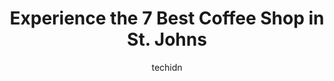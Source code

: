 ---
layout: ampstory
image: https://i0.wp.com/www.auto.or.id/wp-content/uploads/2023/06/the-battery-cafe-0-st-johns-1686325278.jpeg?resize=640,853
author: techidn
featured: false
description: St. Johns, Newfoundland and Labrador, Canada is a haven for Coffee Shop enthusiasts, boasting an impressive array of 7 top-notch establishments. Whether youre a seasoned connoisseur or sim
title: Experience the 7 Best Coffee Shop in St. Johns
cover:
   title: Experience the 7 Best Coffee Shop in St. Johns
   subtitle: AUTO.OR.ID
   background: https://www.auto.or.id/wp-content/uploads/2023/06/the-battery-cafe-0-st-johns-1686325278.jpeg

pages: 
 - layout: thirds
   top: <h1>#1 Rocket Bakery Water Street</h1>
   bottom: "<p>Cute little shop with old architecture. Tables available inside only. Locally owned. Food is fresh and delicious. $12 for a small wrap. Small town feel and decor. Right o</p>"
   background: https://www.auto.or.id/wp-content/uploads/2023/06/the-battery-cafe-1-st-johns-1686325279.jpeg
   backgroundblur: true
 - layout: thirds
   top: <h1>#2 Coffee Matters</h1>
   bottom: "<p>1 Military Rd, St. Johns, NL A1C 2C3, Canada</p>"
   background: https://www.auto.or.id/wp-content/uploads/2023/06/the-battery-cafe-2-st-johns-1686325280.jpeg
   cta:
      link: https://www.auto.or.id/experience-the-7-best-coffee-shop-in-st-johns/
      text: Experience the 7 Best Coffee Shop in St. Johns
 - layout: thirds
   top: <h1>#3 The Battery Cafe</h1>
   bottom: "<p>1 Duckworth St, St. Johns, NL A1C 1E3, Canada</p>"
   background: https://images.unsplash.com/photo-1596209716749-aee52a95737c?ixlib=rb-4.0.3&ixid=MnwxMjA3fDB8MHxwaG90by1wYWdlfHx8fGVufDB8fHx8&auto=format&fit=crop&w=640&h=853&q=80
   cta:
      link: https://www.auto.or.id/experience-the-7-best-coffee-shop-in-st-johns/
      text: Experience the 7 Best Coffee Shop in St. Johns
 - layout: thirds
   top: <h1>#4 Starbucks</h1>
   bottom: "<p>191 Kenmount Rd, St. Johns, NL A1B 3P9, Canada</p>"
   background: https://images.unsplash.com/photo-1586158775613-8c3ee053acbe?ixlib=rb-4.0.3&ixid=MnwxMjA3fDB8MHxwaG90by1wYWdlfHx8fGVufDB8fHx8&auto=format&fit=crop&w=640&h=853&q=80
   cta:
      link: https://www.auto.or.id/experience-the-7-best-coffee-shop-in-st-johns/
      text: Experience the 7 Best Coffee Shop in St. Johns
 - layout: thirds
   top: <h1>#5 Tim Hortons</h1>
   bottom: "<p>275 Kenmount Rd, St. Johns, NL A1B 3P9, Canada</p>"
   background: https://images.unsplash.com/photo-1631526090968-6979b72f2ce2?ixlib=rb-4.0.3&ixid=MnwxMjA3fDB8MHxwaG90by1wYWdlfHx8fGVufDB8fHx8&auto=format&fit=crop&w=640&h=853&q=80
   cta:
      link: https://www.auto.or.id/experience-the-7-best-coffee-shop-in-st-johns/
      text: Experience the 7 Best Coffee Shop in St. Johns
 - layout: thirds
   top: <h1>#6 Jumping Bean Cafe - Elizabeth Avenue</h1>
   bottom: "<p>37 Elizabeth Ave, St. Johns, NL A1A 1W6, Canada</p>"
   background: https://images.unsplash.com/photo-1501432062811-61cbb25811dc?ixlib=rb-4.0.3&ixid=MnwxMjA3fDB8MHxwaG90by1wYWdlfHx8fGVufDB8fHx8&auto=format&fit=crop&w=640&h=853&q=80
   cta:
      link: https://www.auto.or.id/experience-the-7-best-coffee-shop-in-st-johns/
      text: Experience the 7 Best Coffee Shop in St. Johns
 - layout: thirds
   top: <h1>#7 MajesTea</h1>
   bottom: "<p>179 Elizabeth Ave, St. Johns, NL A1B 1S8, Canada</p>"
   background: https://images.unsplash.com/photo-1598543877974-8fc727861c38?ixlib=rb-4.0.3&ixid=MnwxMjA3fDB8MHxwaG90by1wYWdlfHx8fGVufDB8fHx8&auto=format&fit=crop&w=640&h=853&q=80
   cta:
      link: https://www.auto.or.id/experience-the-7-best-coffee-shop-in-st-johns/
      text: Experience the 7 Best Coffee Shop in St. Johns
 - layout: thirds
   middle: Continue reading...
   background: https://images.unsplash.com/photo-1615238359019-c8de4242e083?ixlib=rb-4.0.3&ixid=MnwxMjA3fDB8MHxwaG90by1wYWdlfHx8fGVufDB8fHx8&auto=format&fit=crop&w=640&h=853&q=80
   cta:
      link: https://www.auto.or.id/experience-the-7-best-coffee-shop-in-st-johns/
      text: Experience the 7 Best Coffee Shop in St. Johns

---